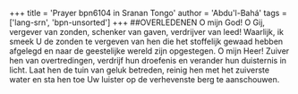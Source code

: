 +++
title = 'Prayer bpn6104 in Sranan Tongo'
author = 'Abdu'l-Bahá'
tags = ['lang-srn', 'bpn-unsorted']
+++
##OVERLEDENEN 
O mijn God! O Gij, vergever van zonden, schenker van gaven, verdrijver van leed! Waarlijk, ik smeek U de zonden te vergeven van hen die het stoffelijk gewaad hebben afgelegd 
en naar de geestelijke wereld zijn opgestegen. O mijn Heer! Zuiver hen van overtredingen, verdrijf hun droefenis en verander hun duisternis in licht. 
Laat hen de tuin van geluk betreden, reinig hen met het zuiverste water en sta hen toe Uw luister op de verhevenste berg te aanschouwen.
